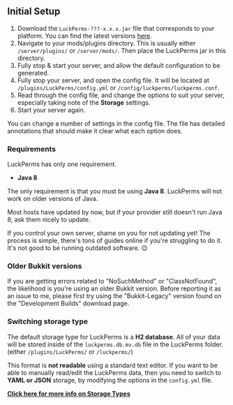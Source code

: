 ## Initial Setup

1. Download the `LuckPerms-???-x.x.x.jar` file that corresponds to your platform. You can find the latest versions [here](https://ci.lucko.me/job/LuckPerms/).
2. Navigate to your mods/plugins directory. This is usually either `/server/plugins/` or `/server/mods/`. Then place the LuckPerms jar in this directory.
3. Fully stop & start your server, and allow the default configuration to be generated.
4. Fully stop your server, and open the config file. It will be located at `/plugins/LuckPerms/config.yml` or `/config/luckperms/luckperms.conf`.
5. Read through the config file, and change the options to suit your server, especially taking note of the **Storage** settings.
6. Start your server again.

You can change a number of settings in the config file. The file has detailed annotations that should make it clear what each option does.

### Requirements
LuckPerms has only one requirement.

* **Java 8**

The only requirement is that you must be using **Java 8**. LuckPerms will not work on older versions of Java.

Most hosts have updated by now, but if your provider still doesn't run Java 8, ask them nicely to update.

If you control your own server, shame on you for not updating yet! The process is simple, there's tons of guides online if you're struggling to do it. It's not good to be running outdated software. :wink:

### Older Bukkit versions
If you are getting errors related to "NoSuchMethod" or "ClassNotFound", the likelihood is you're using an older Bukkit version. Before reporting it as an issue to me, please first try using the "Bukkit-Legacy" version found on the "Development Builds" download page.

### Switching storage type
The default storage type for LuckPerms is a **H2 database**. All of your data will be stored inside of the `luckperms.db.mv.db` file in the LuckPerms folder. (either `/plugins/LuckPerms/` or `/luckperms/`)

This format is **not readable** using a standard text editor. If you want to be able to manually read/edit the LuckPerms data, then you need to switch to **YAML or JSON** storage, by modifying the options in the `config.yml` file.

[**Click here for more info on Storage Types**](https://github.com/lucko/LuckPerms/wiki/Choosing-a-Storage-type)